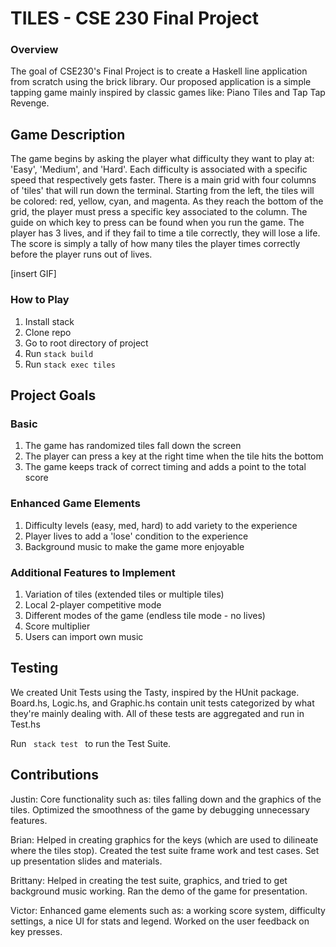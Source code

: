 # TILES - CSE 230 Final Project

### Overview

The goal of CSE230's Final Project is to create a Haskell line application from scratch using the brick library. Our proposed application is a simple tapping game mainly inspired by classic games like: Piano Tiles and Tap Tap Revenge.

## Game Description
The game begins by asking the player what difficulty they want to play at: 'Easy', 'Medium', and 'Hard'. Each difficulty is associated with a specific speed that respectively gets faster. There is a main grid with four columns of 'tiles' that will run down the terminal. Starting from the left, the tiles will be colored: red, yellow, cyan, and magenta. As they reach the bottom of the grid, the player must press a specific key associated to the column. The guide on which key to press can be found when you run the game. The player has 3 lives, and if they fail to time a tile correctly, they will lose a life. The score is simply a tally of how many tiles the player times correctly before the player runs out of lives.

[insert GIF]

### How to Play
1. Install stack
2. Clone repo
3. Go to root directory of project
4. Run <code>stack build</code>
5. Run <code>stack exec tiles</code>

## Project Goals

### Basic
1. The game has randomized tiles fall down the screen
2. The player can press a key at the right time when the tile hits the bottom
3. The game keeps track of correct timing and adds a point to the total score

### Enhanced Game Elements
1. Difficulty levels (easy, med, hard) to add variety to the experience
2. Player lives to add a 'lose' condition to the experience
3. Background music to make the game more enjoyable

### Additional Features to Implement
1. Variation of tiles (extended tiles or multiple tiles)
2. Local 2-player competitive mode
3. Different modes of the game (endless tile mode - no lives)
4. Score multiplier
5. Users can import own music

## Testing
We created Unit Tests using the Tasty, inspired by the HUnit package. Board.hs, Logic.hs, and Graphic.hs contain unit tests categorized by what they're mainly dealing with. All of these tests are aggregated and run in Test.hs

Run <code> stack test </code> to run the Test Suite.

## Contributions
Justin: 
Core functionality such as: tiles falling down and the graphics of the tiles. Optimized the smoothness of the game by debugging unnecessary features.

Brian: 
Helped in creating graphics for the keys (which are used to dilineate where the tiles stop). Created the test suite frame work and test cases. Set up presentation slides and materials.

Brittany: 
Helped in creating the test suite, graphics, and tried to get background music working. Ran the demo of the game for presentation.

Victor: 
Enhanced game elements such as: a working score system, difficulty settings, a nice UI for stats and legend. Worked on the user feedback on key presses.
